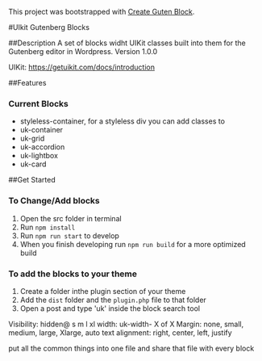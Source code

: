 This project was bootstrapped with [Create Guten Block](https://github.com/ahmadawais/create-guten-block).

#UIkit Gutenberg Blocks

##Description
A set of blocks widht UIKit classes built into them for the Gutenberg editor in Wordpress. Version 1.0.0

UIKit: https://getuikit.com/docs/introduction


##Features
### Current Blocks
- styleless-container, for a styleless div you can add classes to
- uk-container
- uk-grid
- uk-accordion
- uk-lightbox
- uk-card

##Get Started

### To Change/Add blocks
1. Open the src folder in terminal
2. Run `npm install`
3. Run `npm run start` to develop
4. When you finish developing run `npm run build` for a more optimized build

### To add the blocks to your theme
1. Create a folder inthe plugin section of your theme
2. Add the `dist` folder and the `plugin.php` file to that folder
3. Open a post and type 'uk' inside the block search tool










Visibility: hidden@ s m l xl
width: uk-width- X of X
Margin: none, small, medium, large, Xlarge, auto
text alignment: right, center, left, justify

put all the common things into one file and share that file with every block